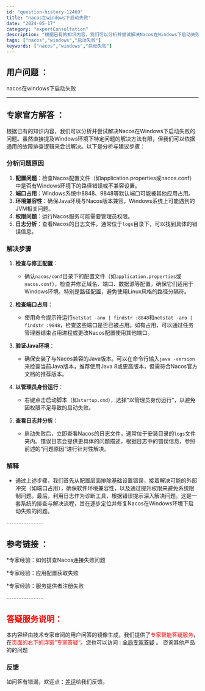 ```yaml
---
id: "question-history-12469"
title: "nacos在windows下启动失败"
date: "2024-05-17"
category: "expertConsultation"
description: "根据已有的知识内容，我们可以分析并尝试解决Nacos在Windows下启动失败的问题。虽然直接提及Windows环境下特定问题的解决方法有限，但我们可以依据通用的故障排查逻辑来尝试解决。以下是分析与建议步骤：### 分析问题原因1. **配置问题**：检查Nacos配置文件（如application"
tags: ["nacos","windows","启动失败"]
keywords: ["nacos","windows","启动失败"]
---
```


## 用户问题 ： 
 nacos在windows下启动失败  

---------------
## 专家官方解答 ：

根据已有的知识内容，我们可以分析并尝试解决Nacos在Windows下启动失败的问题。虽然直接提及Windows环境下特定问题的解决方法有限，但我们可以依据通用的故障排查逻辑来尝试解决。以下是分析与建议步骤：

### 分析问题原因
1. **配置问题**：检查Nacos配置文件（如application.properties或nacos.conf）中是否有Windows环境下的路径错误或不兼容设置。
2. **端口占用**：Windows系统中8848、9848等默认端口可能被其他应用占用。
3. **环境兼容性**：确保Java环境与Nacos版本兼容，Windows系统上可能遇到的JVM相关问题。
4. **权限问题**：运行Nacos服务可能需要管理员权限。
5. **日志分析**：查看Nacos的日志文件，通常位于`logs`目录下，可以找到具体的错误信息。

### 解决步骤
1. **检查与修正配置**：
   - 确认`nacos/conf`目录下的配置文件（如`application.properties`或`nacos.conf`），检查并修正域名、端口、数据源等配置，确保它们适用于Windows环境。特别是路径配置，避免使用Linux风格的路径分隔符。

2. **检查端口占用**：
   - 使用命令提示符运行`netstat -ano | findstr :8848`和`netstat -ano | findstr :9848`，检查这些端口是否已被占用。如有占用，可以通过任务管理器结束占用进程或更改Nacos配置使用其他端口。

3. **验证Java环境**：
   - 确保安装了与Nacos兼容的Java版本。可以在命令行输入`java -version`来检查当前Java版本，推荐使用Java 8或更高版本，但需符合Nacos官方文档的推荐版本。

4. **以管理员身份运行**：
   - 右键点击启动脚本（如`startup.cmd`），选择“以管理员身份运行”，以避免因权限不足导致的启动失败。

5. **查看日志并分析**：
   - 启动失败后，立即查看Nacos的日志文件，通常位于安装目录的`logs`文件夹内。错误日志会提供更具体的问题描述，根据日志中的错误信息，参照前述的“问题原因”进行针对性解决。

### 解释
- 通过上述步骤，我们首先从配置层面排除基础设置错误，接着解决可能的外部冲突（如端口占用），确保软件环境兼容性，以及通过提升权限来避免系统限制问题。最后，利用日志作为诊断工具，根据错误提示深入解决问题。这是一套系统的排查与解决流程，旨在逐步定位并修复Nacos在Windows环境下启动失败的问题。


<font color="#949494">---------------</font> 


## 参考链接 ：

*专家经验：如何排查Nacos连接失败问题 
 
 *专家经验：应用配置获取失败 
 
 *专家经验：服务提供者注册失败 


 <font color="#949494">---------------</font> 
 


## <font color="#FF0000">答疑服务说明：</font> 

本内容经由技术专家审阅的用户问答的镜像生成，我们提供了<font color="#FF0000">专家智能答疑服务</font>，在<font color="#FF0000">页面的右下的浮窗”专家答疑“</font>。您也可以访问 : [全局专家答疑](https://answer.opensource.alibaba.com/docs/intro) 。 咨询其他产品的的问题

### 反馈
如问答有错漏，欢迎点：[差评](https://ai.nacos.io/user/feedbackByEnhancerGradePOJOID?enhancerGradePOJOId=13840)给我们反馈。
